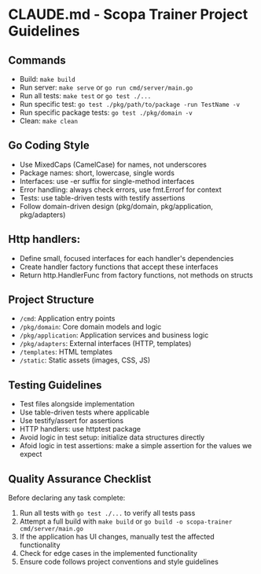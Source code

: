 # CLAUDE.md - Scopa Trainer Project Guidelines

## Commands
- Build: `make build`
- Run server: `make serve` or `go run cmd/server/main.go`
- Run all tests: `make test` or `go test ./...`
- Run specific test: `go test ./pkg/path/to/package -run TestName -v`
- Run specific package tests: `go test ./pkg/domain -v`
- Clean: `make clean`

## Go Coding Style
- Use MixedCaps (CamelCase) for names, not underscores
- Package names: short, lowercase, single words
- Interfaces: use -er suffix for single-method interfaces
- Error handling: always check errors, use fmt.Errorf for context
- Tests: use table-driven tests with testify assertions
- Follow domain-driven design (pkg/domain, pkg/application, pkg/adapters)

## Http handlers:
- Define small, focused interfaces for each handler's dependencies
- Create handler factory functions that accept these interfaces
- Return http.HandlerFunc from factory functions, not methods on structs

## Project Structure
- `/cmd`: Application entry points
- `/pkg/domain`: Core domain models and logic
- `/pkg/application`: Application services and business logic
- `/pkg/adapters`: External interfaces (HTTP, templates)
- `/templates`: HTML templates
- `/static`: Static assets (images, CSS, JS)

## Testing Guidelines
- Test files alongside implementation
- Use table-driven tests where applicable
- Use testify/assert for assertions
- HTTP handlers: use httptest package
- Avoid logic in test setup: initialize data structures directly
- Afoid logic in test assertions: make a simple assertion for the values we expect

## Quality Assurance Checklist
Before declaring any task complete:
1. Run all tests with `go test ./...` to verify all tests pass
2. Attempt a full build with `make build` or `go build -o scopa-trainer cmd/server/main.go`
3. If the application has UI changes, manually test the affected functionality
4. Check for edge cases in the implemented functionality
5. Ensure code follows project conventions and style guidelines
